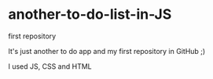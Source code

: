 # another-to-do-list-in-JS
first repository

It's just another to do app and my first repository in GitHub ;)

I used JS, CSS and HTML
